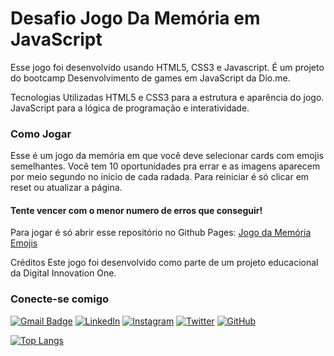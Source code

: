# Desafio Jogo Da Memória em JavaScript

Esse jogo foi desenvolvido usando HTML5, CSS3 e Javascript. É um projeto do bootcamp Desenvolvimento de games em JavaScript da Dio.me. 

Tecnologias Utilizadas
HTML5 e CSS3 para a estrutura e aparência do jogo.
JavaScript para a lógica de programação e interatividade.


### Como Jogar
Esse é um jogo da memória em que você deve selecionar cards com emojis semelhantes. Você tem 10 oportunidades pra errar e as imagens aparecem por meio segundo no inicio de cada radada.
Para reiniciar é só clicar em reset ou atualizar a página.
#### Tente vencer com o menor numero de erros que conseguir!

Para jogar é só abrir esse repositório no Github Pages:
[Jogo da Memória Emojis](https://lucasmelosketches.github.io/Emoji-memoria_DIO_javascript/)




Créditos
Este jogo foi desenvolvido como parte de um projeto educacional da Digital Innovation One.


### Conecte-se comigo

[![Gmail Badge](https://img.shields.io/badge/-lucas.melo.sketches@gmail.com-010?style=for-the-badge&logo=Gmail&logoColor=80EE00&link=mailto:lucas.melo.sketches@gmail.com)](mailto:lucas.melo.sketches@gmail.com)
[![LinkedIn](https://img.shields.io/badge/-LinkedIn-333?style=for-the-badge&logo=linkedin&logoColor=80EE00)](https://www.linkedin.com/in/lucas-silva-melo-41ba23223/)
[![Instagram](https://img.shields.io/badge/Instagram-010?style=for-the-badge&logo=instagram&logoColor=80EE00)](https://www.instagram.com/lucas.melo.sketches)
[![Twitter](https://img.shields.io/badge/Twitter-333?style=for-the-badge&logo=twitter&logoColor=80EE00)](https://twitter.com/GoTyCuS)
[![GitHub](https://img.shields.io/github/followers/LucasMeloSketches?label=follow&style=social)](LINK-DO-SEU-GITHUB)


[![Top Langs](https://github-readme-stats.vercel.app/api/top-langs/?username=LucasMeloSketches&layout=compact&theme=merko)](https://github.com/LucasMeloSketches)
